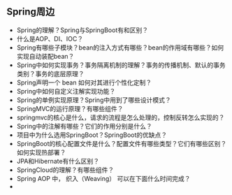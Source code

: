## Spring周边

- Spring的理解？Spring与SpringBoot有和区别？
- 什么是AOP、DI、IOC？
- Spring有哪些子模块？bean的注入方式有哪些？bean的作用域有哪些？如何实现自动装配bean？
- Spring中如何实现事务？事务隔离机制的理解？事务的传播机制、默认的事务类别？事务的底层原理？
- Spring声明一个 bean 如何对其进行个性化定制？
- Spring中如何自定义注解实现功能？
- Spring的单例实现原理？Spring中用到了哪些设计模式？
- SpringMVC的运行原理？有哪些组件？
- springmvc的核心是什么，请求的流程是怎么处理的，控制反转怎么实现的？
- Spring中的注解有哪些？它们的作用分别是什么？
- 项目中为什么选用SpringBoot？SpringBoot的优缺点？
- SpringBoot的核心配置文件是什么？配置文件有哪些类型？它们有哪些区别？如何实现热部署？
- JPA和Hibernate有什么区别？
- SpringCloud的理解？有哪些组件？
- Spring AOP 中， 织入（Weaving） 可以在下面什么时间完成？
-
